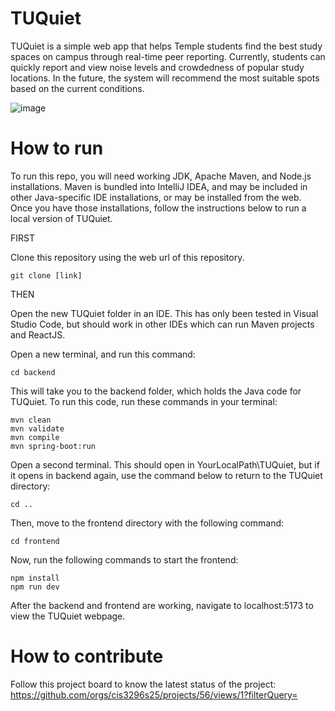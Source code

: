 # TUQuiet

TUQuiet is a simple web app that helps Temple students find the best study spaces on campus through real-time peer reporting. Currently, students can quickly report and view noise levels and crowdedness of popular study locations. In the future, the system will recommend the most suitable spots based on the current conditions.

![image](https://github.com/user-attachments/assets/55d1c3d7-1205-4492-8575-e5082087debc)

# How to run

To run this repo, you will need working JDK, Apache Maven, and Node.js installations. Maven is bundled into IntelliJ IDEA, and may be included in other Java-specific IDE installations, or may be installed from the web. Once you have those installations, follow the instructions below to run a local version of TUQuiet.

FIRST

Clone this repository using the web url of this repository.
```
git clone [link]
```

THEN

Open the new TUQuiet folder in an IDE. This has only been tested in Visual Studio Code, but should work in other IDEs which can run Maven projects and ReactJS. 

Open a new terminal, and run this command:
```
cd backend
```

This will take you to the backend folder, which holds the Java code for TUQuiet.
To run this code, run these commands in your terminal:
```
mvn clean
mvn validate
mvn compile
mvn spring-boot:run
```

Open a second terminal. This should open in YourLocalPath\TUQuiet, but if it opens in backend again, use the command below to return to the TUQuiet directory:
```
cd ..
```

Then, move to the frontend directory with the following command:
```
cd frontend
```

Now, run the following commands to start the frontend:
```
npm install
npm run dev
```

After the backend and frontend are working, navigate to localhost:5173 to view the TUQuiet webpage.

# How to contribute

Follow this project board to know the latest status of the project: https://github.com/orgs/cis3296s25/projects/56/views/1?filterQuery=
